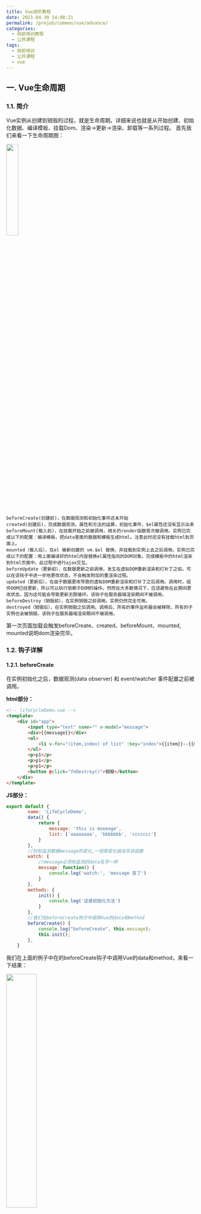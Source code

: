 ```yaml
---
title: Vue进阶教程
date: 2021-04-30 14:08:21
permalink: /prejob/common/vue/advance/
categories:
  - 岗前培训教程
  - 公共课程
tags:
  - 岗前培训
  - 公共课程
  - vue
---
```


## 一. Vue生命周期

### 1.1. 简介

Vue实例从创建到销毁的过程，就是生命周期。详细来说也就是从开始创建、初始化数据、编译模板、挂载Dom、渲染→更新→渲染、卸载等一系列过程。
首先我们来看一下生命周期图：

<img src="./images/vue生命周期.png" width="25%"/>

```
beforeCreate(创建前)，在数据观测和初始化事件还未开始
created(创建后)，完成数据观测，属性和方法的运算，初始化事件，$el属性还没有显示出来
beforeMount(载入前)，在挂载开始之前被调用，相关的render函数首次被调用。实例已完成以下的配置：编译模板，把data里面的数据和模板生成html。注意此时还没有挂载html到页面上。
mounted（载入后），在el 被新创建的 vm.$el 替换，并挂载到实例上去之后调用。实例已完成以下的配置：用上面编译好的html内容替换el属性指向的DOM对象。完成模板中的html渲染到html页面中。此过程中进行ajax交互。
beforeUpdate（更新前），在数据更新之前调用，发生在虚拟DOM重新渲染和打补丁之前。可以在该钩子中进一步地更改状态，不会触发附加的重渲染过程。
updated（更新后），在由于数据更改导致的虚拟DOM重新渲染和打补丁之后调用。调用时，组件DOM已经更新，所以可以执行依赖于DOM的操作。然而在大多数情况下，应该避免在此期间更改状态，因为这可能会导致更新无限循环。该钩子在服务器端渲染期间不被调用。
beforeDestroy（销毁前），在实例销毁之前调用。实例仍然完全可用。
destroyed（销毁后），在实例销毁之后调用。调用后，所有的事件监听器会被移除，所有的子实例也会被销毁。该钩子在服务器端渲染期间不被调用。
```

第一次页面加载会触发beforeCreate、created、beforeMount、mounted, mounted说明dom渲染完毕。



### 1.2. 钩子详解

#### 1.2.1. beforeCreate

在实例初始化之后，数据观测(data observer) 和 event/watcher 事件配置之前被调用。

**html部分：**

```html
<!-- lifeCycleDemo.vue -->
<template>
	<div id="app">
		<input type="text" name="" v-model="message">
		<div>{{message}}</div>
		<ul>
			<li v-for="(item,index) of list" :key="index">{{item}}--{{message}}</li>
		</ul>
		<p>p1</p>
		<p>p1</p>
		<p>p1</p>
		<button @click="fnDestroy()">销毁</button>
	</div>
</template>
```

**JS部分：**

```js
export default {
		name: 'LifeCycleDemo',
		data() {
			return {
				message: 'this is mseeage',
				list: ['aaaaaaaa', 'bbbbbbb', 'ccccccc']
			}
		},
		//时刻监测数据message的变化,一但那变化就会吊该函数
		watch: {
			//message必须和监测的data名字一样
			message: function() {
				console.log('watch:', 'message 变了')
			}
		},
		methods: {
			init() {
				console.log('这是初始化方法')
			}
		},
		//我们在beforeCreate钩子中调用Vue的data和method
		beforeCreate() {
			console.log("beforeCreate", this.message);
			this.init();
		},
	}
```

我们在上面的例子中在的beforeCreate钩子中调用Vue的data和method，来看一下结果：

<img src="./images/beforeCreate.png" width="40%" style="margin: 0"/>

可以看到Vue中的data和方法都是去不到的，并且是在wath之前执行

#### 1.2.2. created

实例已经创建完成之后被调用。在这一步，实例已完成以下的配置：数据观测(data observer)，属性和方法的运算， watch/event 事件回调。然而，挂载阶段还没开始，$el 属性目前不可见。
主要应用：调用数据，调用方法，调用异步函数

```js
//created钩子
created() {
	//调用Vue的data
	console.log("created : ", this.message);
	//调用Vue方法
	this.foo();
	//因为我们是通过v-for循环遍历li，所以created之前挂载阶段还没开始.是无法获取li的个数的
	console.log('li数量：', document.getElementsByTagName('li').length);
	//直接加载出来的DOM是可以直接获取到的
	console.log('p个数：', document.getElementsByTagName('p').length);
}
```

结果：

<img src='./images/created.png' style="margin: 0" width="30%"/>

可以看到：created钩子可以获取Vue的data，调用Vue方法，但是无法获取到通过挂载模板生成的DOM（例如：v-for循环遍历Vue.list生成li）

#### 1.2.3. beforeMount

在挂载开始之前被调用：相关的 render 函数（模板）首次被调用。
例如通过v-for生成的html还没有被挂载到页面上
（接 2created的代码）

```js
 beforeMount() {
     console.log('beforeMount:',document.getElementsByTagName('li').length);
  },
```

结果 beforeMount: 1

#### 1.2.4. mounted

el 被新创建的 vm.$el 替换，并挂载到实例上去之后调用该钩子。
有初始值的DOM渲染，例如我们的初始数据list,渲染出来的li，只有这里才能获取
（接 2created的代码）

```js
mounted() {
    console.log('mounted:',document.getElementsByTagName('li').length);
}
```

结果 mounted: 3
可以看到到这里为止，挂载到实例上了，我们可以获取到li的个数了

#### 1.2.5. beforeUpdate

数据更新时调用，发生在虚拟 DOM 重新渲染和打补丁之前。 你可以在这个钩子中进一步地更改状态，这不会触发附加的重渲染过程。
当我们更改Vue的任何数据，都会触发该函数

```js
beforeUpdate() {
       console.log('beforeUpdate 钩子执行...');
       console.log('beforeUpdate:'+this.message)
 }
```

#### 1.2.6. updated

由于数据更改导致的虚拟 DOM 重新渲染和打补丁，在这之后会调用该钩子。
当这个钩子被调用时，组件 DOM 已经更新，所以你现在可以执行依赖于 DOM 的操作。然而在大多数情况下，你应该避免在此期间更改状态，因为这可能会导致更新无限循环。
该钩子在服务器端渲染期间不被调用。

数据更新就会触发（vue所有的数据只有有更新就会触发）,如果想数据一遍就做统一的处理，可以用这个，如果想对不同数据的更新做不同的处理可以用nextTick，或者是watch进行监听

```js
 updated() {
     console.log('updated 钩子执行...');
     console.log('updated:',this.message)
}
```

#### 1.2.7. beforeDestroy

实例销毁之前调用。在这一步，实例仍然完全可用。

```js
beforeDestroy() {
	console.log('beforeDestroy 钩子执行...', this.message)
}
```



#### 1.2.8. destroyed

Vue 实例销毁后调用。调用后，Vue 实例指示的所有东西都会解绑定，所有的事件监听器会被移除，所有的子实例也会被销毁。 该钩子在服务器端渲染期间不被调用。

```js
destroyed() {
	console.log('destroyed 钩子执行...', this.message)
}
```

结果：

<img src="./images/destroy.png" style="margin: 0" width="30%"/>

可以看打到销毁Vue实例时会调用这两个函数

#### 1.2.9、补充$mount

当你vue没有挂在el时，我们可以用$mount

```js
var app = new Vue({
    data:{
            message:'this is mseeage',
        },
}).$mount('#app')
```

### 1.3. 钩子的一些实战用法

#### 1.3.1. 异步函数

这里我们用定时器来做异步函数

```html
<!-- AsyncFunction1.vue -->
<template>
	<div id="app">
		<ul>
			<li v-for="(item,index) of list" :key="index">{{item}}</li>
		</ul>
	</div>
</template>

<script>
	export default {
		name: 'AsyncFunction1',
		data() {
			return {
				list: ['aaaaaaaa', 'bbbbbbb', 'ccccccc']
			}
		},
		//时刻监测数据message的变化,一但那变化就会吊该函数
		watch: {
			//message必须和监测的data名字一样
			message: function() {
				console.log('watch:', 'message 变了')
			}
		},
		created: function() {
			console.log('created异步：aaaaa');
			//异步获取数据
			// 因为是异步,就和我们ajax获取数据一样
			setTimeout(() => {
				this.list = ['111', '222', '333', '444'],
					console.log('created异步：', document.getElementsByTagName('li').length);
			}, 0)
		},
		mounted: function() {
			console.log('mounted:', document.getElementsByTagName('li').length);
		},
		updated: function() {
			console.log('updated:', document.getElementsByTagName('li').length)
		}
	}
</script>

```

结果为：
<img src="./images/asyncfn.png" width="30%"/>
**解释：**
可以看到因为是在created的钩子中加入异步函数，所以函数的执行顺序为：
created钩子,mounted钩子,异步函数,updated钩子(根据事件队列原理,只有在updated后，li才是真的DOM渲染为4个，所以异步函数中获取的li的个数时是没有变化的li的个数)。
因为mounted获取到的是我们在Vue的data中设置初始值渲染的DOM，而我们是在异步函数中变化的list数据，所以mounted获取的li的个数为3。
update函数是只要数据vue绑定的数据变化就会触发，所以最后执行

这是不是意味着可以直接在update函数中操作呢，其实不是，因为update函数是针对vue的所有数据的变化，而我们也有可能会有其他数据的变化。

例如下面的例子：

```html
<!-- AsyncFunction2.vue -->
<template>
	<div id="app">
		<ul>
			<li v-for="(item,index) of list" :key="index">{{item}}</li>
		</ul>
	</div>
</template>
<script>
	export default {
		name: 'AsyncFunction2',
		data() {
			return {
				list: ['aaaaaaaa', 'bbbbbbb', 'ccccccc']
			}
		},
		//我们利用异步函数改变了两次list，会发现update被触发了2次
		created: function() {
			//异步获取数据
			// 因为是异步,就和我们ajax获取数据一样
			setTimeout(() => {
				this.list = ['111', '222', '333', '444'],
					console.log('created异步1：', document.getElementsByTagName('li').length);
			}, 0)
			setTimeout(() => {
				this.list = ['快乐大本营', '脚踏实地', '300033', '天天向上', '好好学习'],
					console.log('created异步2：', document.getElementsByTagName('li').length);
			}, 1000)
		},
		mounted: function() {
			console.log('mounted:', document.getElementsByTagName('li').length);
		},
		updated: function() {
			console.log('updated:', document.getElementsByTagName('li').length)
		}
	}
</script>
```

结果为：

<img src="./images/asyncfn2.png" width="30%" style="margin:0"/>

#### 1.3.2. Vue.nextTick对异步函数的结果进行操作

我们想要改变数据时,各自触发各自的方法

```html
<!-- AsyncFunction3.vue -->
<template>
	<div id="app">
		<ul>
			<li v-for="(item,index) of list" :key="index">{{item}}</li>
		</ul>
	</div>
</template>

<script>
	export default {
		name: 'AsyncFunction3',
		data() {
			return {
				list: ['aaaaaaaa', 'bbbbbbb', 'ccccccc']
			}
		},
		//时刻监测数据message的变化,一但那变化就会吊该函数
		watch: {
			//message必须和监测的data名字一样
			message: function() {
				console.log('watch:', 'message 变了')
			}
		},
		created: function() {
			//异步获取数据
			// 因为是异步,就和我们ajax获取数据一样
			//为了在数据变化之后等待 Vue 完成更新 DOM ，可以在数据变化之后立即使用 Vue.nextTick(callback) 。这样回调函数在 DOM 更新完成后就会调用。
			setTimeout(() => {
				this.list = ['111', '222', '333', '444'],
					console.log('created异步1：', document.getElementsByTagName('li').length);
				this.$nextTick(function() {
					console.log("created$nextTick1：", document.getElementsByTagName('li').length)
				});
			}, 0)
			setTimeout(() => {
				this.list = ['快乐大本营', '脚踏实地', '300033', '天天向上', '好好学习'],
					console.log('created异步2：', document.getElementsByTagName('li').length);
				this.$nextTick(function() {
					console.log("created$nextTick2：", document.getElementsByTagName('li').length)
				});
			}, 1000)
		},
		mounted: function() {
			console.log('mounted:', document.getElementsByTagName('li').length);
		},
		updated: function() {
			console.log('updated:', document.getElementsByTagName('li').length)
		}
	}
</script>

```

结果：

<img src="./images/asyncfn3.png" width="30%" style="margin:0"/>

我们可以看到通过$nextTick我们可以对异步函数的结果进行各自的操作

### 1.4. 生命周期总结

**1）beforeCreate （使用频率低）**

- 在实例创建以前调用
- 没有实例化，数据访问不到
- 可以在此时加一些loading效果，在created时进行移除

**2） created （使用频率高）**

- 实例被创建完成后调用
- 能拿到数据
- 能修改数据且修改数据不会触发updated beforeUpdate钩子函数
- 可以在这个钩子函数里发请求，访问后端接口拿数据
- 判断是否存在el，是否存在template，如果二者都有，以template为主优先， 如果 没有template,会选择el模板。如果二者都没有，有$mount 也可以调用模板
- 可在该阶段进行ajax请求异步数据的获取、初始化数据

**3）beforeMount**

- 真实的dom节点挂载到页面之前
- 编译模板已经结束，虚拟dom已经存在，
- 可以访问数据，也可以更改数据
- 且修改数据不会触发updated beforeUpdate钩子函数
- 在beforeMount和mounted之间隐藏了一个render函数，千万不能写，会覆盖系统函数

**4）mounted（挂载）**

- 真实的dom节点挂载到页面以后
- this.$refs找到ref表示的节点
- 可以访问和更改数据
- 且修改数据会触发updated beforeUpdate钩子函数
- 当需要操作dom的时候执行，可以配合$.nextTick 使用进行单一事件对数据的更新后更新dom

**5）beforeUpdate**

- 修改之前调用

**6）updated**

- 修改之后调用
- beforeUpdate 、updated 可以监控data里的所有数据变化
- 不要在update beforeUpdate修改不定数据，否则会引起死循环
- 监听data里的所有的数据，非updated莫属
- 当数据更新需要做统一业务处理的时候使用

**7）beforeDestroy**

- 实例卸载以前调用，可以清理非vue资源,防止内存泄露 

**8）destroyed**

**9）activated （使用频率较低） keep-alive 缓存组件时候调用**

**10）deactivated 缓存组件卸载的时候调用**

**11）watch: 监听特定值的变化，监听路由参数的变化，用函数的形式不能监听对象的变化（与updated对立）**

**12）nextTick:针对单一事件更新数据后立即操作dom**



## 二. 组件

组件（Component）是 Vue.js 最强大的功能之一。

组件可以扩展 HTML 元素，封装可重用的代码。

组件系统让我们可以用独立可复用的小组件来构建大型应用，几乎任意类型的应用的界面都可以抽象为一个组件树：

![img](https://www.runoob.com/wp-content/uploads/2017/01/components.png)

### 2.1. 组件注册

#### 2.1.1. 全局组件

注册一个全局组件语法格式如下：

```
Vue.component(tagName, options)
```

tagName 为组件名，options 为配置选项。注册后，我们可以使用以下方式来调用组件：

```
<tagName></tagName>
```

**全局组件实例**

注册一个简单的全局组件 childDemo1，并使用它：

```html
// childDemo1.vue
<template>
	<div>我是子组件childDemo1</div>
</template>
<scrpit>
	export default {
    	name: 'childDemo1'
    }
</scrpit>
```

```js
//main.js
import Vue from 'vue'
import App from './App.vue'
import childDemo1 from './components/childDemo1.vue'
// 注册
Vue.component('childDemo1', childDemo1)
Vue.config.productionTip = false
new Vue({
  render: h => h(App)
}).$mount('#app')
```

```html
// app.vue
<template>
  <div id="app">
	<div>我是首页</div>
	<childDemo1></childDemo1>
  </div>
</template>

<script>
export default {
  name: 'App'
}
</script>
```

#### 2.1.2. 局部组件

我们也可以在实例选项中注册局部组件，这样组件只能在这个实例中使用：

**局部组件实例**

注册一个简单的局部组件 childDemo2，并使用它：

```html
// childDemo2.vue
<template>
	<div>我是子组件childDemo2</div>
</template>
<scrpit>
export default {
    name: 'childDemo2'
}
</scrpit>
```

```html
// app.vue
<template>
  <div id="app">
	<div>我是首页</div>
	<childDemo1></childDemo1>
	<child-demo2></child-demo2>
  </div>
</template>

<script>
import childDemo2 from './components/childDemo2.vue'

export default {
  name: 'App',
  components: {
    childDemo2
  }
}
</script>
```

### 2.2. Prop

prop 是子组件用来接受父组件传递过来的数据的一个自定义属性。

父组件的数据需要通过 props 把数据传给子组件，子组件需要显式地用 props 选项声明 "prop"：

**Prop 实例**

```html
// childDemo3.vue
<template>
	<div>{{ message }}</div>
</template>
 
<script>
    export default {
		name: 'childDemo3',
		props: ['message']
	}
</script>

```

```html
// app.vue
<template>
	<span>我是父组件parentDemo3</span>
	<child-demo3 message="hello Vue!"></child-demo3>
</template>

<script>
	import childDemo3 from './childDemo3.vue'
	export default {
		name: 'app',
		components: {
			childDemo3
		}
	}
</script>
```

**Prop 验证**

组件可以为 props 指定验证要求。

为了定制 prop 的验证方式，你可以为 props 中的值提供一个带有验证需求的对象，而不是一个字符串数组。例如：

```html
// childDemo4.vue
<template>
	<div> msg: {{ message }}</div>
	<div> pname: {{ pname }}</div>
	<div> totalCount: {{ totalCount }}</div>
	<div> sex: {{ sex }}</div>
</template>
 
<script>
    export default {
		name: 'childDemo3',
		props: {
			message: String,
			num: [String, Number],
			pname: {
				type: String,
				required: true
			},
			totalCount: {
				type: Number,
				default: 0
			},
			sex: {
				validator: function(value) {
					return ['男', '女', '无'].indexOf(value) !== -1
				}
			}
		}
	}
</script>
```

当 prop 验证失败的时候，(开发环境构建版本的) Vue 将会产生一个控制台的警告。

type 可以是下面原生构造器：

- `String`
- `Number`
- `Boolean`
- `Array`
- `Object`
- `Date`
- `Function`
- `Symbol`

type 也可以是一个自定义构造器，使用 instanceof 检测。

### 2.3. 插槽

#### 2.3.1. 插槽内容

Vue 实现了一套内容分发的 API，这套 API 基于当前的 Web Components 规范草案，将 `<slot>` 元素作为承载分发内容的出口。

它允许你像这样合成组件：

```html
// app.vue
<template>
  <div id="app">
	<div>我是首页</div>
	<slot-demo1>
		<div style="border: 1px red solid; width: 200px; height: 50px;">
			这里展示的是插槽的内容
		</div>
	</slot-demo1>
  </div>
</template>

<script>
import slotDemo1 from './components/slotDemo1.vue'

export default {
  name: 'App',
  components: {
	slotDemo1
  }
}
</script>
```

然后你在子组件中可能会写为：

```html
// slotDemo1.vue
<template>
	<div>
		<div>我是第一个插槽示例组件，以下红色框内为插槽的内容</div>
		<slot></slot>
	</div>
</template>
 
<script>
export default {
	name: 'slotDemo1'
}
</script>
```

当组件渲染的时候，这个 `<slot>` 元素将会被替换为app.vue中组件内部的内容。

插槽内可以包含任何模板代码，包括 HTML，甚至其它的组件。

如果 `<slot-demo1>` 没有包含一个 `<slot>` 元素，则任何传入它的内容都会被抛弃。

#### 2.3.2. 具名插槽

有些时候我们需要多个插槽。例如，一个假设的 `<base-layout>` 组件多模板如下：

```html
<div class="container">
 <header>
  <!-- 我们希望把页头放这里 -->
 </header>
 <main>
  <!-- 我们希望把主要内容放这里 -->
 </main>
 <footer>
  <!-- 我们希望把页脚放这里 -->
 </footer>
</div>
```

对于这样的情况，`<slot>` 元素有一个特殊的特性：name。这个特性可以用来定义额外的插槽：

```html
// slotDemo2.vue
<template>
	<div class="container">
		<header>
			<slot name="header"></slot>
		</header>
		<main>
			<slot></slot>
		</main>
		<footer>
			<slot name="footer"></slot>
		</footer>
	</div>
</template>
 
<script>
export default {
	name: 'slotDemo2'
}
</script>
```

在向具名插槽提供内容的时候，我们可以在一个父组件的 `<template>` 元素上使用 slot 特性，也可以在普通元素上甚至是自定义组件上使用slot特性：

```html
// app.vue
<template>
  <div id="app">
	<div>我是首页</div>
	<slot-demo2>
		<template slot="header">
			<div>我是页面自定义的头部</div>
		</template>
		<h1>我是页面自定义的内容</h1>
		<slot-demo1 slot="footer"></slot-demo1>
	</slot-demo2>
  </div>
</template>

<script>
import slotDemo1 from './components/slotDemo1.vue'
import slotDemo2 from './components/slotDemo2.vue'

export default {
  name: 'App',
  components: {
	slotDemo1,
	slotDemo2
  }
}
</script>
```

#### 2.3.3. 默认插槽的内容

有的时候为插槽提供默认的内容是很有用的。例如，一个 `<submit-button>` 组件可能希望这个按钮的默认内容是“Submit”，但是同时允许用户覆写为“Save”、“Upload”或别的内容。

你可以在 `<slot>` 标签内部指定默认的内容来做到这一点。

```html
// slotDemo3.vue
<template>
	<div>
		<div>我是第一个插槽示例组件，以下红色框内为插槽的内容</div>
		<slot>我是插槽默认的内容</slot>
	</div>
</template>
 
<script>
export default {
	name: 'slotDemo3'
}
</script>
```

如果父组件为这个插槽提供了内容，则默认的内容会被替换掉。

#### 2.3.4. 编译作用域

当你想在插槽内使用数据时，例如：

```html
<slot-demo4 url="profile">
 Logged in as {{ user.name }}
</slot-demo4>
```

该插槽可以访问跟这个模板的其它地方相同的实例属性 (也就是说“作用域”是相同的)。但这个插槽不能访问 `<slot-demo4>` 的作用域。例如尝试访问 url 是不会工作的。牢记一条准则：

> 父组件模板的所有东西都会在父级作用域内编译；子组件模板的所有东西都会在子级作用域内编译。

#### 2.3.5. 作用域插槽

> 2.1.0+ 新增

有的时候你希望提供的组件带有一个可从子组件获取数据的可复用的插槽。例如一个简单的 `<todo-list>` 组件的模板可能包含了如下代码：

```html
<template>
	<div>
		<ul>
			<li v-for="todo in todos" v-bind:key="todo.id">
				{{ todo.text }}
			</li>
		</ul>
	</div>
</template>
```

但是在我们应用的某些部分，我们希望每个独立的待办项渲染出和 todo.text 不太一样的东西。这也是作用域插槽的用武之地。

为了让这个特性成为可能，你需要做的全部事情就是将待办项内容包裹在一个 `<slot>` 元素上，然后将所有和其上下文相关的数据传递给这个插槽：在这个例子中，这个数据是 todo 对象：

```html
// slotDemo4.vue
<template>
	<div>
		<ul>
			<li v-for="todo in todos" v-bind:key="todo.id">
				<!-- 我们为每个 todo 准备了一个插槽，-->
				<!-- 将 `todo` 对象作为一个插槽的 prop 传入。-->
				<slot v-bind:todo="todo">
					<!-- 回退的内容 -->
					{{ todo.text }}
				</slot>
			</li>
		</ul>
	</div>
</template>

<script>
	export default {
		name: 'slotDemo4',
		data() {
			return {
				todos: [
					{id: 1, text: '篮球'},
					{id: 2, text: '足球'},
					{id: 3, text: '排球'},
					{id: 4, text: '乒乓球'}
				]
			}
		}
	}
</script>

```

现在当我们使用 `<slot-demo4>` 组件的时候，我们可以选择为待办项定义一个不一样的`<template>` 作为替代方案，并且可以通过 slot-scope 特性从子组件获取数据：

```html
<template>
  <div id="app">
	<slot-demo4>
		<template slot-scope="slotProps">
			<template v-if="slotProps.todo.id%2 == 0">
				<span style="color: red;">{{slotProps.todo.text}}</span>
			</template>
			<template v-else>
				<span style="color: green;">{{slotProps.todo.text}}</span>
			</template>
		</template>
	</slot-demo4>
  </div>
</template>

<script>
import slotDemo4 from './components/slotDemo4.vue'
export default {
  name: 'App',
  components: {
	slotDemo4
  }
}
</script>
```

在 2.5.0+，slot-scope 不再限制在 `<template>` 元素上使用，而可以用在插槽内的任何元素或组件上。

**解构 slot-scope**

如果一个 JavaScript 表达式在一个函数定义的参数位置有效，那么这个表达式实际上就可以被 slot-scope 接受。也就是说你可以在支持的环境下，在这些表达式中使用解构语法。例如：

```html
<slot-demo4>
		<template slot-scope="{todo}">
			<template v-if="todo.id%2 == 0">
				<span style="color: red;">{{todo.text}}</span>
			</template>
			<template v-else>
				<span style="color: green;">{{todo.text}}</span>
			</template>
		</template>
	</slot-demo4>
```

这会使作用域插槽变得更干净一些。



## 三. 路由

本章节我们将为大家介绍 Vue.js 路由。

Vue.js 路由允许我们通过不同的 URL 访问不同的内容。

通过 Vue.js 可以实现多视图的单页Web应用（single page web application，SPA）。

Vue.js 路由需要载入 vue-router 库

------

### 3.1. 安装

**NPM：**

```
npm install vue-router
```

**简单实例**

Vue.js + vue-router 可以很简单的实现单页应用。

**`<router-link>`** 是一个组件，该组件用于设置一个导航链接，切换不同 HTML 内容。 **to** 属性为目标地址， 即要显示的内容。

以下实例中我们将 vue-router 加进来，然后配置组件和路由映射，再告诉 vue-router 在哪里渲染它们。代码如下所示：

1）在src目录下建立router目录，并添加index.js：

```js
import Vue from 'vue'
import VueRouter from 'vue-router'
import Home from '../views/Home.vue'

Vue.use(VueRouter)

const routes = [
  {
    path: '/',
    name: 'Home',
    component: Home
  },
  {
    path: '/about',
    name: 'About',
    // route level code-splitting
    // this generates a separate chunk (about.[hash].js) for this route
    // which is lazy-loaded when the route is visited.
    component: () => import(/* webpackChunkName: "about" */ '../views/About.vue')
  }
]

const router = new VueRouter({
  mode: 'history',
  base: process.env.BASE_URL,
  routes
})

export default router
```

2）在views目录下建立Home.vue和About.vue：

```html
<!-- Home.vue -->
<template>
  <div>
    <h1>
       我是首页 
      </h1>
  </div>
</template>

<script>
export default {
  name: 'home'
}
</script>
```

```html
<!-- About.vue -->
<template>
  <div>
    <h1>
       关于我们
      </h1>
  </div>
</template>

<script>
export default {
  name: 'about'
}
</script>
```

3）在main.js中引入router配置：

```js
import Vue from 'vue'
import App from './App.vue'
import router from './router'

Vue.config.productionTip = false
new Vue({
  router,
  render: h => h(App)
}).$mount('#app')
```

4）在App.vue中添加如下代码：

```js
<template>
  <div>
    <div id="nav">
      <!-- 跳转路由的链接 -->
      <router-link to="/home">Home</router-link>
	  <router-link to="/about">About</router-link>
    </div>
	<!-- 路由页面渲染的输出口 -->
    <router-view/>
  </div>
</template>
```

5）在终端输入npm run serve，就可看到实际的路由效果。

点击过的导航链接都会加上样式 **`class ="router-link-exact-active router-link-active"`**。

------

### 3.2. `<router-link>` 相关属性

接下来我们可以了解下更多关于 `<router-link>` 的属性。

#### 3.2.1. to

表示目标路由的链接。 当被点击后，内部会立刻把 to 的值传到 router.push()，所以这个值可以是一个字符串或者是描述目标位置的对象。

```html
<!-- 字符串 -->
<router-link to="home">Home</router-link>
<!-- 渲染结果 -->
<a href="home">Home</a>

<!-- 使用 v-bind 的 JS 表达式 -->
<router-link v-bind:to="'home'">Home</router-link>

<!-- 不写 v-bind 也可以，就像绑定别的属性一样 -->
<router-link :to="'home'">Home</router-link>

<!-- 同上 -->
<router-link :to="{ path: 'home' }">Home</router-link>

<!-- 命名的路由 -->
<router-link :to="{ name: 'user', params: { userId: 123 }}">User</router-link>

<!-- 带查询参数，下面的结果为 /register?plan=private -->
<router-link :to="{ path: 'register', query: { plan: 'private' }}">Register</router-link>
```

#### 3.2.2. replace

设置 replace 属性的话，当点击时，会调用 router.replace() 而不是 router.push()，导航后不会留下 history 记录。

```html
<router-link :to="{ path: '/abc'}" replace></router-link>
```

#### 3.2.3. append

设置 append 属性后，则在当前 (相对) 路径前添加其路径。例如，我们从 /a 导航到一个相对路径 b，如果没有配置 append，则路径为 /b，如果配了，则为 /a/b

```html
<router-link :to="{ path: 'relative/path'}" append></router-link>
```

#### 3.2.4. tag

有时候想要 `<router-link>` 渲染成某种标签，例如 `<li>`。 于是我们使用 `tag` prop 类指定何种标签，同样它还是会监听点击，触发导航。

```html
<router-link to="/foo" tag="li">foo</router-link>
<!-- 渲染结果 -->
<li>foo</li>
```

#### 3.2.5. active-class

设置 链接激活时使用的 CSS 类名。可以通过以下代码来替代。

```html
<style>
   ._active{
      background-color : red;
   }
</style>
<p>
   <router-link v-bind:to = "{ path: '/route1'}" active-class = "_active">Router Link 1</router-link>
   <router-link v-bind:to = "{ path: '/route2'}" tag = "span">Router Link 2</router-link>
</p>
```

注意这里 **class** 使用 **active-class="_active"**。

#### 3.2.6. exact-active-class

配置当链接被精确匹配的时候应该激活的 class。可以通过以下代码来替代。

```html
<p>
   <router-link v-bind:to = "{ path: '/route1'}" exact-active-class = "_active">Router Link 1</router-link>
   <router-link v-bind:to = "{ path: '/route2'}" tag = "span">Router Link 2</router-link>
</p>
```

#### 3.2.7. event

声明可以用来触发导航的事件。可以是一个字符串或是一个包含字符串的数组。

```html
<router-link v-bind:to = "{ path: '/route1'}" event = "mouseover">Router Link 1</router-link>
```

以上代码设置了 event 为 mouseover ，及在鼠标移动到 Router Link 1 上时导航的 HTML 内容会发生改变。

通过注入路由器，我们可以在任何组件内通过 `this.$router` 访问路由器，也可以通过 `this.$route` 访问当前路由：

```js
// Home.vue
export default {
  computed: {
    username() {
      // 我们很快就会看到 `params` 是什么
      return this.$route.params.username
    }
  },
  methods: {
    goBack() {
      window.history.length > 1 ? this.$router.go(-1) : this.$router.push('/')
    }
  }
}
```

该文档通篇都常使用 `router` 实例。留意一下 `this.$router` 和 `router` 使用起来完全一样。我们使用 `this.$router` 的原因是我们并不想在每个独立需要封装路由的组件中都导入路由。

### 3.3. 动态路由匹配

我们经常需要把某种模式匹配到的所有路由，全都映射到同个组件。例如，我们有一个 `User` 组件，对于所有 ID 各不相同的用户，都要使用这个组件来渲染。那么，我们可以在 `vue-router` 的路由路径中使用“动态路径参数”(dynamic segment) 来达到这个效果：

```js
const User = {
  template: '<div>User</div>'
}

const router = new VueRouter({
  routes: [
    // 动态路径参数 以冒号开头
    { path: '/user/:id', component: User }
  ]
})
```

现在呢，像 `/user/foo` 和 `/user/bar` 都将映射到相同的路由。

一个“路径参数”使用冒号 `:` 标记。当匹配到一个路由时，参数值会被设置到 `this.$route.params`，可以在每个组件内使用。于是，我们可以更新 `User` 的模板，输出当前用户的 ID：

```js
const User = {
  template: '<div>User {{ $route.params.id }}</div>'
}
```

你可以在一个路由中设置多段“路径参数”，对应的值都会设置到 `$route.params` 中。例如：

| 模式                          | 匹配路径            | $route.params                          |
| ----------------------------- | ------------------- | -------------------------------------- |
| /user/:username               | /user/evan          | `{ username: 'evan' }`                 |
| /user/:username/post/:post_id | /user/evan/post/123 | `{ username: 'evan', post_id: '123' }` |

除了 `$route.params` 外，`$route` 对象还提供了其它有用的信息，例如，`$route.query` (如果 URL 中有查询参数)、`$route.hash` 等等。你可以查看 [API 文档](https://router.vuejs.org/zh/api/#路由对象) 的详细说明。

**响应路由参数的变化**

提醒一下，当使用路由参数时，例如从 `/user/foo` 导航到 `/user/bar`，原来的组件实例会被复用。因为两个路由都渲染同个组件，比起销毁再创建，复用则显得更加高效。不过，这也意味着组件的生命周期钩子不会再被调用。

复用组件时，想对路由参数的变化作出响应的话，你可以简单地 watch (监测变化) `$route` 对象：

```js
const User = {
  template: '...',
  watch: {
    $route(to, from) {
      // 对路由变化作出响应...
    }
  }
}
```

或者使用后续会使用到的 `beforeRouteUpdate` 导航守卫：

```js
const User = {
  template: '...',
  beforeRouteUpdate(to, from, next) {
    // react to route changes...
    // don't forget to call next()
  }
}
```

**捕获所有路由或 404 Not found 路由**

常规参数只会匹配被 `/` 分隔的 URL 片段中的字符。如果想匹配**任意路径**，我们可以使用通配符 (`*`)：

```js
{
  // 会匹配所有路径
  path: '*'
}
{
  // 会匹配以 `/user-` 开头的任意路径
  path: '/user-*'
}
```

当使用*通配符*路由时，请确保路由的顺序是正确的，也就是说含有*通配符*的路由应该放在最后。路由 `{ path: '*' }` 通常用于客户端 404 错误。

当使用一个*通配符*时，`$route.params` 内会自动添加一个名为 `pathMatch` 参数。它包含了 URL 通过*通配符*被匹配的部分：

```js
// 给出一个路由 { path: '/user-*' }
this.$router.push('/user-admin')
this.$route.params.pathMatch // 'admin'
// 给出一个路由 { path: '*' }
this.$router.push('/non-existing')
this.$route.params.pathMatch // '/non-existing'
```

**高级匹配模式**

`vue-router` 使用 [path-to-regexp](https://github.com/pillarjs/path-to-regexp/tree/v1.7.0) 作为路径匹配引擎，所以支持很多高级的匹配模式，例如：可选的动态路径参数、匹配零个或多个、一个或多个，甚至是自定义正则匹配。查看它的[文档](https://github.com/pillarjs/path-to-regexp/tree/v1.7.0#parameters)学习高阶的路径匹配，还有[这个例子 ](https://github.com/vuejs/vue-router/blob/dev/examples/route-matching/app.js)展示 `vue-router` 怎么使用这类匹配。

**匹配优先级**

有时候，同一个路径可以匹配多个路由，此时，匹配的优先级就按照路由的定义顺序：谁先定义的，谁的优先级就最高。

### 3.4. 嵌套路由

实际生活中的应用界面，通常由多层嵌套的组件组合而成。同样地，URL 中各段动态路径也按某种结构对应嵌套的各层组件，例如：

```text
/user/foo/profile                     /user/foo/posts
+------------------+                  +-----------------+
| User             |                  | User            |
| +--------------+ |                  | +-------------+ |
| | Profile      | |  +------------>  | | Posts       | |
| |              | |                  | |             | |
| +--------------+ |                  | +-------------+ |
+------------------+                  +-----------------+
```

借助 `vue-router`，使用嵌套路由配置，就可以很简单地表达这种关系。

接着上节创建的 app：

```html
<div id="app">
  <router-view></router-view>
</div>
const User = {
  template: '<div>User {{ $route.params.id }}</div>'
}

const router = new VueRouter({
  routes: [{ path: '/user/:id', component: User }]
})
```

这里的 `<router-view>` 是最顶层的出口，渲染最高级路由匹配到的组件。同样地，一个被渲染组件同样可以包含自己的嵌套 `<router-view>`。例如，在 `User` 组件的模板添加一个 `<router-view>`：

```js
const User = {
  template: `
    <div class="user">
      <h2>User {{ $route.params.id }}</h2>
      <router-view></router-view>
    </div>
  `
}
```

要在嵌套的出口中渲染组件，需要在 `VueRouter` 的参数中使用 `children` 配置：

```js
const router = new VueRouter({
  routes: [
    {
      path: '/user/:id',
      component: User,
      children: [
        {
          // 当 /user/:id/profile 匹配成功，
          // UserProfile 会被渲染在 User 的 <router-view> 中
          path: 'profile',
          component: UserProfile
        },
        {
          // 当 /user/:id/posts 匹配成功
          // UserPosts 会被渲染在 User 的 <router-view> 中
          path: 'posts',
          component: UserPosts
        }
      ]
    }
  ]
})
```

**要注意，以 `/` 开头的嵌套路径会被当作根路径。 这让你充分的使用嵌套组件而无须设置嵌套的路径。**

你会发现，`children` 配置就是像 `routes` 配置一样的路由配置数组，所以呢，你可以嵌套多层路由。

此时，基于上面的配置，当你访问 `/user/foo` 时，`User` 的出口是不会渲染任何东西，这是因为没有匹配到合适的子路由。如果你想要渲染点什么，可以提供一个 空的 子路由：

```js
const router = new VueRouter({
  routes: [
    {
      path: '/user/:id',
      component: User,
      children: [
        // 当 /user/:id 匹配成功，
        // UserHome 会被渲染在 User 的 <router-view> 中
        { path: '', component: UserHome }

        // ...其他子路由
      ]
    }
  ]
})
```

### 3.5. 编程式的导航

除了使用 `<router-link>` 创建 a 标签来定义导航链接，我们还可以借助 router 的实例方法，通过编写代码来实现。

**`router.push(location, onComplete?, onAbort?)`**

注意：在 Vue 实例内部，你可以通过 `$router` 访问路由实例。因此你可以调用 `this.$router.push`。

想要导航到不同的 URL，则使用 `router.push` 方法。这个方法会向 history 栈添加一个新的记录，所以，当用户点击浏览器后退按钮时，则回到之前的 URL。

当你点击 `<router-link>` 时，这个方法会在内部调用，所以说，点击 `<router-link :to="...">` 等同于调用 `router.push(...)`。

| 声明式                    | 编程式             |
| ------------------------- | ------------------ |
| `<router-link :to="...">` | `router.push(...)` |

该方法的参数可以是一个字符串路径，或者一个描述地址的对象。例如：

```js
// 字符串
router.push('home')

// 对象
router.push({ path: 'home' })

// 命名的路由
router.push({ name: 'user', params: { userId: '123' }})

// 带查询参数，变成 /register?plan=private
router.push({ path: 'register', query: { plan: 'private' }})
```

注意：如果提供了 `path`，`params` 会被忽略，上述例子中的 `query` 并不属于这种情况。取而代之的是下面例子的做法，你需要提供路由的 `name` 或手写完整的带有参数的 `path`：

```js
const userId = '123'
router.push({ name: 'user', params: { userId }}) // -> /user/123
router.push({ path: `/user/${userId}` }) // -> /user/123
// 这里的 params 不生效
router.push({ path: '/user', params: { userId }}) // -> /user
```

同样的规则也适用于 `router-link` 组件的 `to` 属性。

在 2.2.0+，可选的在 `router.push` 或 `router.replace` 中提供 `onComplete` 和 `onAbort` 回调作为第二个和第三个参数。这些回调将会在导航成功完成 (在所有的异步钩子被解析之后) 或终止 (导航到相同的路由、或在当前导航完成之前导航到另一个不同的路由) 的时候进行相应的调用。在 3.1.0+，可以省略第二个和第三个参数，此时如果支持 Promise，`router.push` 或 `router.replace` 将返回一个 Promise。

注意： 如果目的地和当前路由相同，只有参数发生了改变 (比如从一个用户资料到另一个 `/users/1` -> `/users/2`)，你需要使用 [`beforeRouteUpdate`](https://router.vuejs.org/zh/guide/essentials/dynamic-matching.html#响应路由参数的变化) 来响应这个变化 (比如抓取用户信息)。

**`router.replace(location, onComplete?, onAbort?)`**

跟 `router.push` 很像，唯一的不同就是，它不会向 history 添加新记录，而是跟它的方法名一样 —— 替换掉当前的 history 记录。

| 声明式                            | 编程式                |
| --------------------------------- | --------------------- |
| `<router-link :to="..." replace>` | `router.replace(...)` |

**`router.go(n)`**

这个方法的参数是一个整数，意思是在 history 记录中向前或者后退多少步，类似 `window.history.go(n)`。

例子

```js
// 在浏览器记录中前进一步，等同于 history.forward()
router.go(1)

// 后退一步记录，等同于 history.back()
router.go(-1)

// 前进 3 步记录
router.go(3)

// 如果 history 记录不够用，那就默默地失败呗
router.go(-100)
router.go(100)
```

**操作 History**

你也许注意到 `router.push`、 `router.replace` 和 `router.go` 跟 [`window.history.pushState`、 `window.history.replaceState` 和 `window.history.go`](https://developer.mozilla.org/en-US/docs/Web/API/History)好像， 实际上它们确实是效仿 `window.history` API 的。

因此，如果你已经熟悉 [Browser History APIs](https://developer.mozilla.org/en-US/docs/Web/API/History_API)，那么在 Vue Router 中操作 history 就是超级简单的。

还有值得提及的，Vue Router 的导航方法 (`push`、 `replace`、 `go`) 在各类路由模式 (`history`、 `hash` 和 `abstract`) 下表现一致。

### 3.6. 命名路由

有时候，通过一个名称来标识一个路由显得更方便一些，特别是在链接一个路由，或者是执行一些跳转的时候。你可以在创建 Router 实例的时候，在 `routes` 配置中给某个路由设置名称。

```js
const router = new VueRouter({
  routes: [
    {
      path: '/user/:userId',
      name: 'user',
      component: User
    }
  ]
})
```

要链接到一个命名路由，可以给 `router-link` 的 `to` 属性传一个对象：

```html
<router-link :to="{ name: 'user', params: { userId: 123 }}">User</router-link>
```

这跟代码调用 `router.push()` 是一回事：

```js
router.push({ name: 'user', params: { userId: 123 } })
```

这两种方式都会把路由导航到 `/user/123` 路径。

### 3.7. 命名视图

有时候想同时 (同级) 展示多个视图，而不是嵌套展示，例如创建一个布局，有 `sidebar` (侧导航) 和 `main` (主内容) 两个视图，这个时候命名视图就派上用场了。你可以在界面中拥有多个单独命名的视图，而不是只有一个单独的出口。如果 `router-view` 没有设置名字，那么默认为 `default`。

```html
<router-view class="view one"></router-view>
<router-view class="view two" name="a"></router-view>
<router-view class="view three" name="b"></router-view>
```

一个视图使用一个组件渲染，因此对于同个路由，多个视图就需要多个组件。确保正确使用 `components` 配置 (带上 s)：

```js
const router = new VueRouter({
  routes: [
    {
      path: '/',
      components: {
        default: Foo,
        a: Bar,
        b: Baz
      }
    }
  ]
})
```

**嵌套命名视图**

我们也有可能使用命名视图创建嵌套视图的复杂布局。这时你也需要命名用到的嵌套 `router-view` 组件。我们以一个设置面板为例：

```text
/settings/emails                                       /settings/profile
+-----------------------------------+                  +------------------------------+
| UserSettings                      |                  | UserSettings                 |
| +-----+-------------------------+ |                  | +-----+--------------------+ |
| | Nav | UserEmailsSubscriptions | |  +------------>  | | Nav | UserProfile        | |
| |     +-------------------------+ |                  | |     +--------------------+ |
| |     |                         | |                  | |     | UserProfilePreview | |
| +-----+-------------------------+ |                  | +-----+--------------------+ |
+-----------------------------------+                  +------------------------------+
```

- `Nav` 只是一个常规组件。
- `UserSettings` 是一个视图组件。
- `UserEmailsSubscriptions`、`UserProfile`、`UserProfilePreview` 是嵌套的视图组件。

注意：*我们先忘记 HTML/CSS 具体的布局的样子，只专注在用到的组件上。*

`UserSettings` 组件的 `<template>` 部分应该是类似下面的这段代码：

```html
<!-- UserSettings.vue -->
<div>
  <h1>User Settings</h1>
  <NavBar/>
  <router-view/>
  <router-view name="helper"/>
</div>
```

*嵌套的视图组件在此已经被忽略了，但是你可以在[这里](https://jsfiddle.net/posva/22wgksa3/)找到完整的源代码。*

然后你可以用这个路由配置完成该布局：

```js
{
  path: '/settings',
  // 你也可以在顶级路由就配置命名视图
  component: UserSettings,
  children: [{
    path: 'emails',
    component: UserEmailsSubscriptions
  }, {
    path: 'profile',
    components: {
      default: UserProfile,
      helper: UserProfilePreview
    }
  }]
}
```

### 3.8. 重定向和别名

**重定向**

重定向也是通过 `routes` 配置来完成，下面例子是从 `/a` 重定向到 `/b`：

```js
const router = new VueRouter({
  routes: [
    { path: '/a', redirect: '/b' }
  ]
})
```

重定向的目标也可以是一个命名的路由：

```js
const router = new VueRouter({
  routes: [
    { path: '/a', redirect: { name: 'foo' }}
  ]
})
```

甚至是一个方法，动态返回重定向目标：

```js
const router = new VueRouter({
  routes: [
    { path: '/a', redirect: to => {
      // 方法接收 目标路由 作为参数
      // return 重定向的 字符串路径/路径对象
    }}
  ]
})
```

注意[导航守卫](https://router.vuejs.org/zh/guide/advanced/navigation-guards.html)并没有应用在跳转路由上，而仅仅应用在其目标上。在下面这个例子中，为 `/a` 路由添加一个 `beforeEnter` 守卫并不会有任何效果。

其它高级用法，请参考[例子](https://github.com/vuejs/vue-router/blob/dev/examples/redirect/app.js)。

**别名**

“重定向”的意思是，当用户访问 `/a`时，URL 将会被替换成 `/b`，然后匹配路由为 `/b`，那么“别名”又是什么呢？

`/a` 的别名是 `/b`，意味着，当用户访问 `/b` 时，URL 会保持为 `/b`，但是路由匹配则为 `/a`，就像用户访问 `/a` 一样。

上面对应的路由配置为：

```js
const router = new VueRouter({
  routes: [
    { path: '/a', component: A, alias: '/b' }
  ]
})
```

“别名”的功能让你可以自由地将 UI 结构映射到任意的 URL，而不是受限于配置的嵌套路由结构。

### 3.9. 路由组件传参

在组件中使用 `$route` 会使之与其对应路由形成高度耦合，从而使组件只能在某些特定的 URL 上使用，限制了其灵活性。

使用 `props` 将组件和路由解耦：

**取代与 `$route` 的耦合**

```js
const User = {
  template: '<div>User {{ $route.params.id }}</div>'
}
const router = new VueRouter({
  routes: [{ path: '/user/:id', component: User }]
})
```

**通过 `props` 解耦**

```js
const User = {
  props: ['id'],
  template: '<div>User {{ id }}</div>'
}
const router = new VueRouter({
  routes: [
    { path: '/user/:id', component: User, props: true },

    // 对于包含命名视图的路由，你必须分别为每个命名视图添加 `props` 选项：
    {
      path: '/user/:id',
      components: { default: User, sidebar: Sidebar },
      props: { default: true, sidebar: false }
    }
  ]
})
```

这样你便可以在任何地方使用该组件，使得该组件更易于重用和测试。

**布尔模式**

如果 `props` 被设置为 `true`，`route.params` 将会被设置为组件属性。

**对象模式**

如果 `props` 是一个对象，它会被按原样设置为组件属性。当 `props` 是静态的时候有用。

```js
const router = new VueRouter({
  routes: [
    {
      path: '/promotion/from-newsletter',
      component: Promotion,
      props: { newsletterPopup: false }
    }
  ]
})
```

**函数模式**

你可以创建一个函数返回 `props`。这样你便可以将参数转换成另一种类型，将静态值与基于路由的值结合等等。

```js
const router = new VueRouter({
  routes: [
    {
      path: '/search',
      component: SearchUser,
      props: route => ({ query: route.query.q })
    }
  ]
})
```

URL `/search?q=vue` 会将 `{query: 'vue'}` 作为属性传递给 `SearchUser` 组件。

请尽可能保持 `props` 函数为无状态的，因为它只会在路由发生变化时起作用。如果你需要状态来定义 `props`，请使用包装组件，这样 Vue 才可以对状态变化做出反应。

### 3.10. 导航守卫

正如其名，`vue-router` 提供的导航守卫主要用来通过跳转或取消的方式守卫导航。有多种机会植入路由导航过程中：全局的, 单个路由独享的, 或者组件级的。

记住**参数或查询的改变并不会触发进入/离开的导航守卫**。你可以通过[观察 `$route` 对象](https://router.vuejs.org/zh/guide/essentials/dynamic-matching.html#响应路由参数的变化)来应对这些变化，或使用 `beforeRouteUpdate` 的组件内守卫。

[观看 Vue School 的导航守卫如何工作的免费视频课程 (英文)](https://vueschool.io/lessons/how-to-configure-an-authentication-middleware-route-guard-with-vue-router?friend=vuerouter)

#### 3.10.1. 全局前置守卫

你可以使用 `router.beforeEach` 注册一个全局前置守卫：

```js
const router = new VueRouter({ ... })

router.beforeEach((to, from, next) => {
  // ...
})
```

当一个导航触发时，全局前置守卫按照创建顺序调用。守卫是异步解析执行，此时导航在所有守卫 resolve 完之前一直处于 **等待中**。

每个守卫方法接收三个参数：

- **`to: Route`**: 即将要进入的目标 [路由对象](https://router.vuejs.org/zh/api/#路由对象)
- **`from: Route`**: 当前导航正要离开的路由
- **`next: Function`**: 一定要调用该方法来 **resolve** 这个钩子。执行效果依赖 `next` 方法的调用参数。
  - **`next()`**: 进行管道中的下一个钩子。如果全部钩子执行完了，则导航的状态就是 **confirmed** (确认的)。
  - **`next(false)`**: 中断当前的导航。如果浏览器的 URL 改变了 (可能是用户手动或者浏览器后退按钮)，那么 URL 地址会重置到 `from` 路由对应的地址。
  - **`next('/')` 或者 `next({ path: '/' })`**: 跳转到一个不同的地址。当前的导航被中断，然后进行一个新的导航。你可以向 `next` 传递任意位置对象，且允许设置诸如 `replace: true`、`name: 'home'` 之类的选项以及任何用在 [`router-link` 的 `to` prop](https://router.vuejs.org/zh/api/#to) 或 [`router.push`](https://router.vuejs.org/zh/api/#router-push) 中的选项。
  - **`next(error)`**: (2.4.0+) 如果传入 `next` 的参数是一个 `Error` 实例，则导航会被终止且该错误会被传递给 [`router.onError()`](https://router.vuejs.org/zh/api/#router-onerror) 注册过的回调。

**确保 `next` 函数在任何给定的导航守卫中都被严格调用一次。它可以出现多于一次，但是只能在所有的逻辑路径都不重叠的情况下，否则钩子永远都不会被解析或报错**。这里有一个在用户未能验证身份时重定向到 `/login` 的示例：

```js
// BAD
router.beforeEach((to, from, next) => {
  if (to.name !== 'Login' && !isAuthenticated) next({ name: 'Login' })
  // 如果用户未能验证身份，则 `next` 会被调用两次
  next()
})
// GOOD
router.beforeEach((to, from, next) => {
  if (to.name !== 'Login' && !isAuthenticated) next({ name: 'Login' })
  else next()
})
```

#### 3.10.2. 全局解析守卫

> 2.5.0 新增

在 2.5.0+ 你可以用 `router.beforeResolve` 注册一个全局守卫。这和 `router.beforeEach` 类似，区别是在导航被确认之前，**同时在所有组件内守卫和异步路由组件被解析之后**，解析守卫就被调用。

#### 3.10.3. 全局后置钩子

你也可以注册全局后置钩子，然而和守卫不同的是，这些钩子不会接受 `next` 函数也不会改变导航本身：

```js
router.afterEach((to, from) => {
  // ...
})
```

#### 3.10.4. 路由独享的守卫

你可以在路由配置上直接定义 `beforeEnter` 守卫：

```js
const router = new VueRouter({
  routes: [
    {
      path: '/foo',
      component: Foo,
      beforeEnter: (to, from, next) => {
        // ...
      }
    }
  ]
})
```

这些守卫与全局前置守卫的方法参数是一样的。

#### 3.10.5. 组件内的守卫

最后，你可以在路由组件内直接定义以下路由导航守卫：

- `beforeRouteEnter`
- `beforeRouteUpdate` (2.2 新增)
- `beforeRouteLeave`

```js
const Foo = {
  template: `...`,
  beforeRouteEnter(to, from, next) {
    // 在渲染该组件的对应路由被 confirm 前调用
    // 不！能！获取组件实例 `this`
    // 因为当守卫执行前，组件实例还没被创建
  },
  beforeRouteUpdate(to, from, next) {
    // 在当前路由改变，但是该组件被复用时调用
    // 举例来说，对于一个带有动态参数的路径 /foo/:id，在 /foo/1 和 /foo/2 之间跳转的时候，
    // 由于会渲染同样的 Foo 组件，因此组件实例会被复用。而这个钩子就会在这个情况下被调用。
    // 可以访问组件实例 `this`
  },
  beforeRouteLeave(to, from, next) {
    // 导航离开该组件的对应路由时调用
    // 可以访问组件实例 `this`
  }
}
```

`beforeRouteEnter` 守卫 **不能** 访问 `this`，因为守卫在导航确认前被调用，因此即将登场的新组件还没被创建。

不过，你可以通过传一个回调给 `next`来访问组件实例。在导航被确认的时候执行回调，并且把组件实例作为回调方法的参数。

```js
beforeRouteEnter (to, from, next) {
  next(vm => {
    // 通过 `vm` 访问组件实例
  })
}
```

注意 `beforeRouteEnter` 是支持给 `next` 传递回调的唯一守卫。对于 `beforeRouteUpdate` 和 `beforeRouteLeave` 来说，`this` 已经可用了，所以**不支持**传递回调，因为没有必要了。

```js
beforeRouteUpdate (to, from, next) {
  // just use `this`
  this.name = to.params.name
  next()
}
```

这个离开守卫通常用来禁止用户在还未保存修改前突然离开。该导航可以通过 `next(false)` 来取消。

```js
beforeRouteLeave (to, from, next) {
  const answer = window.confirm('Do you really want to leave? you have unsaved changes!')
  if (answer) {
    next()
  } else {
    next(false)
  }
}
```

#### 3.10.6. **完整的导航解析流程**

1. 导航被触发。
2. 在失活的组件里调用 `beforeRouteLeave` 守卫。
3. 调用全局的 `beforeEach` 守卫。
4. 在重用的组件里调用 `beforeRouteUpdate` 守卫 (2.2+)。
5. 在路由配置里调用 `beforeEnter`。
6. 解析异步路由组件。
7. 在被激活的组件里调用 `beforeRouteEnter`。
8. 调用全局的 `beforeResolve` 守卫 (2.5+)。
9. 导航被确认。
10. 调用全局的 `afterEach` 钩子。
11. 触发 DOM 更新。
12. 调用 `beforeRouteEnter` 守卫中传给 `next` 的回调函数，创建好的组件实例会作为回调函数的参数传入。

### 3.11. 路由元信息

定义路由的时候可以配置 `meta` 字段：

```js
const router = new VueRouter({
  routes: [
    {
      path: '/foo',
      component: Foo,
      children: [
        {
          path: 'bar',
          component: Bar,
          // a meta field
          meta: { requiresAuth: true }
        }
      ]
    }
  ]
})
```

那么如何访问这个 `meta` 字段呢？

首先，我们称呼 `routes` 配置中的每个路由对象为 **路由记录**。路由记录可以是嵌套的，因此，当一个路由匹配成功后，他可能匹配多个路由记录

例如，根据上面的路由配置，`/foo/bar` 这个 URL 将会匹配父路由记录以及子路由记录。

一个路由匹配到的所有路由记录会暴露为 `$route` 对象 (还有在导航守卫中的路由对象) 的 `$route.matched` 数组。因此，我们需要遍历 `$route.matched` 来检查路由记录中的 `meta` 字段。

下面例子展示在全局导航守卫中检查元字段：

```js
router.beforeEach((to, from, next) => {
  if (to.matched.some(record => record.meta.requiresAuth)) {
    // this route requires auth, check if logged in
    // if not, redirect to login page.
    if (!auth.loggedIn()) {
      next({
        path: '/login',
        query: { redirect: to.fullPath }
      })
    } else {
      next()
    }
  } else {
    next() // 确保一定要调用 next()
  }
})
```

### 3.12. 数据获取

有时候，进入某个路由后，需要从服务器获取数据。例如，在渲染用户信息时，你需要从服务器获取用户的数据。我们可以通过两种方式来实现：

- **导航完成之后获取**：先完成导航，然后在接下来的组件生命周期钩子中获取数据。在数据获取期间显示“加载中”之类的指示。
- **导航完成之前获取**：导航完成前，在路由进入的守卫中获取数据，在数据获取成功后执行导航。

从技术角度讲，两种方式都不错 —— 就看你想要的用户体验是哪种。

#### 3.12.1. 导航完成后获取数据

当你使用这种方式时，我们会马上导航和渲染组件，然后在组件的 `created` 钩子中获取数据。这让我们有机会在数据获取期间展示一个 loading 状态，还可以在不同视图间展示不同的 loading 状态。

假设我们有一个 `Post` 组件，需要基于 `$route.params.id` 获取文章数据：

```html
<template>
  <div class="post">
    <div v-if="loading" class="loading">
      Loading...
    </div>

    <div v-if="error" class="error">
      {{ error }}
    </div>

    <div v-if="post" class="content">
      <h2>{{ post.title }}</h2>
      <p>{{ post.body }}</p>
    </div>
  </div>
</template>
export default {
  data () {
    return {
      loading: false,
      post: null,
      error: null
    }
  },
  created () {
    // 组件创建完后获取数据，
    // 此时 data 已经被 observed 了
    this.fetchData()
  },
  watch: {
    // 如果路由有变化，会再次执行该方法
    '$route': 'fetchData'
  },
  methods: {
    fetchData () {
      this.error = this.post = null
      this.loading = true
      // replace getPost with your data fetching util / API wrapper
      getPost(this.$route.params.id, (err, post) => {
        this.loading = false
        if (err) {
          this.error = err.toString()
        } else {
          this.post = post
        }
      })
    }
  }
}
```

#### 3.12.2. 在导航完成前获取数据

通过这种方式，我们在导航转入新的路由前获取数据。我们可以在接下来的组件的 `beforeRouteEnter` 守卫中获取数据，当数据获取成功后只调用 `next` 方法。

```js
export default {
  data () {
    return {
      post: null,
      error: null
    }
  },
  beforeRouteEnter (to, from, next) {
    getPost(to.params.id, (err, post) => {
      next(vm => vm.setData(err, post))
    })
  },
  // 路由改变前，组件就已经渲染完了
  // 逻辑稍稍不同
  beforeRouteUpdate (to, from, next) {
    this.post = null
    getPost(to.params.id, (err, post) => {
      this.setData(err, post)
      next()
    })
  },
  methods: {
    setData (err, post) {
      if (err) {
        this.error = err.toString()
      } else {
        this.post = post
      }
    }
  }
}
```

在为后面的视图获取数据时，用户会停留在当前的界面，因此建议在数据获取期间，显示一些进度条或者别的指示。如果数据获取失败，同样有必要展示一些全局的错误提醒。

### 3.13. 路由懒加载

当打包构建应用时，JavaScript 包会变得非常大，影响页面加载。如果我们能把不同路由对应的组件分割成不同的代码块，然后当路由被访问的时候才加载对应组件，这样就更加高效了。

结合 Vue 的[异步组件](https://cn.vuejs.org/v2/guide/components-dynamic-async.html#异步组件)和 Webpack 的[代码分割功能](https://doc.webpack-china.org/guides/code-splitting-async/#require-ensure-/)，轻松实现路由组件的懒加载。

首先，可以将异步组件定义为返回一个 Promise 的工厂函数 (该函数返回的 Promise 应该 resolve 组件本身)：

```js
const Foo = () =>
  Promise.resolve({
    /* 组件定义对象 */
  })
```

第二，在 Webpack 2 中，我们可以使用[动态 import](https://github.com/tc39/proposal-dynamic-import)语法来定义代码分块点 (split point)：

```js
import('./Foo.vue') // 返回 Promise
```

注意

如果您使用的是 Babel，你将需要添加 [`syntax-dynamic-import`](https://babeljs.io/docs/plugins/syntax-dynamic-import/) 插件，才能使 Babel 可以正确地解析语法。

结合这两者，这就是如何定义一个能够被 Webpack 自动代码分割的异步组件。

```js
const Foo = () => import('./Foo.vue')
```

在路由配置中什么都不需要改变，只需要像往常一样使用 `Foo`：

```js
const router = new VueRouter({
  routes: [{ path: '/foo', component: Foo }]
})
```

**把组件按组分块**

有时候我们想把某个路由下的所有组件都打包在同个异步块 (chunk) 中。只需要使用 [命名 chunk](https://webpack.js.org/guides/code-splitting-require/#chunkname)，一个特殊的注释语法来提供 chunk name (需要 Webpack > 2.4)。

```js
const Foo = () => import(/* webpackChunkName: "group-foo" */ './Foo.vue')
const Bar = () => import(/* webpackChunkName: "group-foo" */ './Bar.vue')
const Baz = () => import(/* webpackChunkName: "group-foo" */ './Baz.vue')
```

Webpack 会将任何一个异步模块与相同的块名称组合到相同的异步块中。

### 3.14. 导航故障

*导航故障*，或者叫*导航失败*，表示一次失败的导航，原文叫 navigation failures，本文统一采用*导航故障*。

当使用 `router-link` 组件时，Vue Router 会自动调用 `router.push` 来触发一次导航。 虽然大多数链接的预期行为是将用户导航到一个新页面，但也有少数情况下用户将留在同一页面上：

- 用户已经位于他们正在尝试导航到的页面
- 一个[导航守卫](https://router.vuejs.org/zh/guide/advanced/navigation-guards.html)通过调用 `next(false)` 中断了这次导航
- 一个[导航守卫](https://router.vuejs.org/zh/guide/advanced/navigation-guards.html)抛出了一个错误，或者调用了 `next(new Error())`

当使用 `router-link` 组件时，**这些失败都不会打印出错误**。然而，如果你使用 `router.push` 或者 `router.replace` 的话，可能会在控制台看到一条 *"Uncaught (in promise) Error"* 这样的错误，后面跟着一条更具体的消息。让我们来了解一下如何区分*导航故障*。

背景故事

在 v3.2.0 中，可以通过使用 `router.push` 的两个可选的回调函数：`onComplete` 和 `onAbort` 来暴露*导航故障*。从版本 3.1.0 开始，`router.push` 和 `router.replace` 在没有提供 `onComplete`/`onAbort` 回调的情况下会返回一个 *Promise*。这个 *Promise* 的 resolve 和 reject 将分别用来代替 `onComplete` 和 `onAbort` 的调用。

#### 3.14.1. 检测导航故障

*导航故障*是一个 `Error` 实例，附带了一些额外的属性。要检查一个错误是否来自于路由器，可以使用 `isNavigationFailure` 函数：

```js
import VueRouter from 'vue-router'
const { isNavigationFailure, NavigationFailureType } = VueRouter

// 正在尝试访问 admin 页面
router.push('/admin').catch(failure => {
  if (isNavigationFailure(failure, NavigationFailureType.redirected)) {
    // 向用户显示一个小通知
    showToast('Login in order to access the admin panel')
  }
})
```

提示

如果你忽略第二个参数：`isNavigationFailure(failure)`，那么就只会检查这个错误是不是一个*导航故障*。

#### 3.14.2. `NavigationFailureType`

`NavigationFailureType` 可以帮助开发者来区分不同类型的*导航故障*。有四种不同的类型：

- `redirected`：在导航守卫中调用了 `next(newLocation)` 重定向到了其他地方。
- `aborted`：在导航守卫中调用了 `next(false)` 中断了本次导航。
- `cancelled`：在当前导航还没有完成之前又有了一个新的导航。比如，在等待导航守卫的过程中又调用了 `router.push`。
- `duplicated`：导航被阻止，因为我们已经在目标位置了。

#### 3.14.3. *导航故障*的属性

所有的导航故障都会有 `to` 和 `from` 属性，用来表达这次失败的导航的当前位置和目标位置。

```js
// 正在尝试访问 admin 页面
router.push('/admin').catch(failure => {
  if (isNavigationFailure(failure, NavigationFailureType.redirected)) {
    failure.to.path // '/admin'
    failure.from.path // '/'
  }
})
```

在所有情况下，`to` 和 `from` 都是规范化的路由位置。



## 四. 过渡与动画

#### 4.1. 过渡

Vue 在插入、更新或者移除 DOM 时，提供多种不同方式的应用过渡效果。

Vue 提供了内置的过渡封装组件，该组件用于包裹要实现过渡效果的组件。

在下列情形中，可以给任何元素和组件添加进入/离开过渡

- 条件渲染 (使用 `v-if`)
- 条件展示 (使用 `v-show`)
- 动态组件
- 组件根节点

##### 4.1.1. 语法格式

```html
<transition name = "nameoftransition">
   <div></div>
</transition>
```

我们可以通过以下实例来理解 Vue 的过渡是如何实现的：

```html
<div id = "databinding">
<button v-on:click = "show = !show">点我</button>
<transition name = "fade">
    <p v-show = "show" v-bind:style = "styleobj">动画实例</p>
</transition>
</div>
<script type = "text/javascript">
var vm = new Vue({
el: '#databinding',
    data: {
        show:true,
        styleobj :{
            fontSize:'30px',
            color:'red'
        }
    },
    methods : {
    }
});
</script>
```

实例中通过点击 "点我" 按钮将变量 show 的值从 true 变为 false。如果为 true 显示子元素 p 标签的内容。

下面这段代码展示了 transition 标签包裹了 p 标签：

```html
<transition name = "fade">
    <p v-show = "show" v-bind:style = "styleobj">动画实例</p>
</transition>
```

过渡其实就是一个淡入淡出的效果。Vue在元素显示与隐藏的过渡中，提供了 6 个 class 来切换：

- `v-enter`：定义进入过渡的开始状态。在元素被插入之前生效，在元素被插入之后的下一帧移除。
- `v-enter-active`：定义进入过渡生效时的状态。在整个进入过渡的阶段中应用，在元素被插入之前生效，在过渡/动画完成之后移除。这个类可以被用来定义进入过渡的过程时间，延迟和曲线函数。
- `v-enter-to`: **2.1.8版及以上** 定义进入过渡的结束状态。在元素被插入之后下一帧生效 (与此同时 `v-enter` 被移除)，在过渡/动画完成之后移除。
- `v-leave`: 定义离开过渡的开始状态。在离开过渡被触发时立刻生效，下一帧被移除。
- `v-leave-active`：定义离开过渡生效时的状态。在整个离开过渡的阶段中应用，在离开过渡被触发时立刻生效，在过渡/动画完成之后移除。这个类可以被用来定义离开过渡的过程时间，延迟和曲线函数。
- `v-leave-to`: **2.1.8版及以上** 定义离开过渡的结束状态。在离开过渡被触发之后下一帧生效 (与此同时 `v-leave` 被删除)，在过渡/动画完成之后移除。

![img](https://www.runoob.com/wp-content/uploads/2018/06/transition.png)

对于这些在过渡中切换的类名来说，如果你使用一个没有名字的 `<transition>`，则 `v-` 是这些类名的默认前缀。如果你使用了 `<transition name="my-transition">`，那么 `v-enter` 会替换为 `my-transition-enter`。

`v-enter-active` 和 `v-leave-active` 可以控制进入/离开过渡的不同的缓和曲线，在下面章节会有个示例说明。

##### 4.1.2. CSS 过渡

通常我们都使用 CSS 过渡来实现效果。

如下实例：

```html
<div id = "databinding">
<button v-on:click = "show = !show">点我</button>
<transition name="slide-fade">
    <p v-if="show">hello</p>
</transition>
</div>
<script type = "text/javascript">
new Vue({
    el: '#databinding',
    data: {
        show: true
    }
})
</script>
```

```css
/* 可以设置不同的进入和离开动画 */
/* 设置持续时间和动画函数 */
.slide-fade-enter-active {
  transition: all .3s ease;
}
.slide-fade-leave-active {
  transition: all .8s cubic-bezier(1.0, 0.5, 0.8, 1.0);
}
.slide-fade-enter, .slide-fade-leave-to
/* .slide-fade-leave-active for below version 2.1.8 */ {
  transform: translateX(10px);
  opacity: 0;
}
```



#### 4.2. CSS 动画

CSS 动画用法类似 CSS 过渡，但是在动画中 v-enter 类名在节点插入 DOM 后不会立即删除，而是在 animationend 事件触发时删除。

```html
<div id = "databinding">
<button v-on:click = "show = !show">点我</button>
<transition name="bounce">
    <p v-if="show">菜鸟教程 -- 学的不仅是技术，更是梦想！！！</p>
</transition>
</div>
<script type = "text/javascript">
new Vue({
    el: '#databinding',
    data: {
        show: true
    }
})
</script>
```

```css
<style>
.bounce-enter-active {
  animation: bounce-in .5s;
}
.bounce-leave-active {
  animation: bounce-in .5s reverse;
}
@keyframes bounce-in {
  0% {
    transform: scale(0);
  }
  50% {
    transform: scale(1.5);
  }
  100% {
    transform: scale(1);
  }
}
</style>
```

#### 4.3. 自定义过渡的类名

我们可以通过以下特性来自定义过渡类名：

- `enter-class`
- `enter-active-class`
- `enter-to-class` (2.1.8+)
- `leave-class`
- `leave-active-class`
- `leave-to-class` (2.1.8+)

自定义过渡的类名优先级高于普通的类名，这样就能很好的与第三方（如：animate.css）的动画库结合使用。

```html
<div id = "databinding">
<button v-on:click = "show = !show">点我</button>
<transition
    name="custom-classes-transition"
    enter-active-class="animated tada"
    leave-active-class="animated bounceOutRight"
>
    <p v-if="show">菜鸟教程 -- 学的不仅是技术，更是梦想！！！</p>
</transition>
</div>
<script type = "text/javascript">
new Vue({
    el: '#databinding',
    data: {
        show: true
    }
})
</script>
```

#### 4.4. 同时使用过渡和动画

Vue 为了知道过渡的完成，必须设置相应的事件监听器。它可以是 `transitionend` 或 `animationend` ，这取决于给元素应用的 CSS 规则。如果你使用其中任何一种，Vue 能自动识别类型并设置监听。

但是，在一些场景中，你需要给同一个元素同时设置两种过渡动效，比如 `animation` 很快的被触发并完成了，而 `transition` 效果还没结束。在这种情况中，你就需要使用 `type` 特性并设置 `animation` 或 `transition` 来明确声明你需要 Vue 监听的类型。

#### 4.5. 显性的过渡持续时间

在很多情况下，Vue 可以自动得出过渡效果的完成时机。默认情况下，Vue 会等待其在过渡效果的根元素的第一个 `transitionend` 或 `animationend` 事件。然而也可以不这样设定——比如，我们可以拥有一个精心编排的一系列过渡效果，其中一些嵌套的内部元素相比于过渡效果的根元素有延迟的或更长的过渡效果。

在这种情况下你可以用 `<transition>` 组件上的 `duration` 属性定制一个显性的过渡持续时间 (以毫秒计)：

```html
<transition :duration="1000">...</transition>
```

你也可以定制进入和移出的持续时间：

```html
<transition :duration="{ enter: 500, leave: 800 }">...</transition>
```

------

#### 4.6. JavaScript 钩子

可以在属性中声明 JavaScript 钩子:

```html
<transition
  v-on:before-enter="beforeEnter"
  v-on:enter="enter"
  v-on:after-enter="afterEnter"
  v-on:enter-cancelled="enterCancelled"
 
  v-on:before-leave="beforeLeave"
  v-on:leave="leave"
  v-on:after-leave="afterLeave"
  v-on:leave-cancelled="leaveCancelled"
>
  <!-- ... -->
</transition>

// ...
methods: {
  // --------
  // 进入中
  // --------
 
  beforeEnter: function (el) {
    // ...
  },
  // 此回调函数是可选项的设置
  // 与 CSS 结合时使用
  enter: function (el, done) {
    // ...
    done()
  },
  afterEnter: function (el) {
    // ...
  },
  enterCancelled: function (el) {
    // ...
  },
 
  // --------
  // 离开时
  // --------
 
  beforeLeave: function (el) {
    // ...
  },
  // 此回调函数是可选项的设置
  // 与 CSS 结合时使用
  leave: function (el, done) {
    // ...
    done()
  },
  afterLeave: function (el) {
    // ...
  },
  // leaveCancelled 只用于 v-show 中
  leaveCancelled: function (el) {
    // ...
  }
}
```

#### 4.7. 初始渲染的过渡

可以通过 `appear` 特性设置节点在初始渲染的过渡

```html
<transition appear>
  <!-- ... -->
</transition>
```

这里默认和进入/离开过渡一样，同样也可以自定义 CSS 类名。

```html
<transition
  appear
  appear-class="custom-appear-class"
  appear-to-class="custom-appear-to-class" (2.1.8+)
  appear-active-class="custom-appear-active-class"
>
  <!-- ... -->
</transition>
```

自定义 JavaScript 钩子：

```html
<transition
  appear
  v-on:before-appear="customBeforeAppearHook"
  v-on:appear="customAppearHook"
  v-on:after-appear="customAfterAppearHook"
  v-on:appear-cancelled="customAppearCancelledHook"
>
  <!-- ... -->
</transition>
```

#### 4.8. 多个元素的过渡

我们可以设置多个元素的过渡，一般列表与描述：

需要注意的是当有相同标签名的元素切换时，需要通过 `key` 特性设置唯一的值来标记以让 Vue 区分它们，否则 Vue 为了效率只会替换相同标签内部的内容。

```html
<transition>
  <table v-if="items.length > 0">
    <!-- ... -->
  </table>
  <p v-else>抱歉，没有找到您查找的内容。</p>
</transition>
```

可以这样使用，但是有一点需要注意：

当有**相同标签名**的元素切换时，需要通过 `key` attribute 设置唯一的值来标记以让 Vue 区分它们，否则 Vue 为了效率只会替换相同标签内部的内容。即使在技术上没有必要，**给在 `<transition>` 组件中的多个元素设置 key 是一个更好的实践。**

如下实例：

```html
<transition>
  <button v-if="isEditing" key="save">
    Save
  </button>
  <button v-else key="edit">
    Edit
  </button>
</transition>
```

在一些场景中，也可以通过给同一个元素的 `key` 特性设置不同的状态来代替 `v-if` 和 `v-else`，上面的例子可以重写为：

```html
<transition>
  <button v-bind:key="isEditing">
    {{ isEditing ? 'Save' : 'Edit' }}
  </button>
</transition>
```

使用多个 `v-if` 的多个元素的过渡可以重写为绑定了动态属性的单个元素过渡。例如：

```html
<transition>
  <button v-if="docState === 'saved'" key="saved">
    Edit
  </button>
  <button v-if="docState === 'edited'" key="edited">
    Save
  </button>
  <button v-if="docState === 'editing'" key="editing">
    Cancel
  </button>
</transition>
```

可以重写为：

```html
<transition>
  <button v-bind:key="docState">
    {{ buttonMessage }}
  </button>
</transition>

// ...
computed: {
  buttonMessage: function () {
    switch (this.docState) {
      case 'saved': return 'Edit'
      case 'edited': return 'Save'
      case 'editing': return 'Cancel'
    }
  }
}
```



## 五. 混入

混入 (mixins)定义了一部分可复用的方法或者计算属性。混入对象可以包含任意组件选项。当组件使用混入对象时，所有混入对象的选项将被混入该组件本身的选项。

来看一个简单的实例：

```js
var vm = new Vue({
    el: '#databinding',
    data: {
    },
    methods : {
    },
});
// 定义一个混入对象
var myMixin = {
    created: function () {
        this.startmixin()
    },
    methods: {
        startmixin: function () {
            document.write("欢迎来到混入实例");
        }
    }
};
var Component = Vue.extend({
    mixins: [myMixin]
})
var component = new Component();
```



#### 5.1. 选项合并

当组件和混入对象含有同名选项时，这些选项将以恰当的方式混合。

比如，数据对象在内部会进行浅合并 (一层属性深度)，在和组件的数据发生冲突时以组件数据优先。

以下实例中，Vue 实例与混入对象包含了相同的方法。从输出结果可以看出两个选项合并了。

```js
var mixin = {
    created: function () {
        document.write('混入调用' + '<br>')
    }
}
new Vue({
    mixins: [mixin],
        created: function () {
        document.write('组件调用' + '<br>')
    }
});
```

输出结果为：

```
混入调用
组件调用
```

如果 methods 选项中有相同的函数名，则 Vue 实例优先级会较高。如下实例，Vue 实例与混入对象的 methods 选项都包含了相同的函数：

```js
var mixin = {
    methods: {
        hellworld: function () {
            document.write('HelloWorld 方法' + '<br>');
        },
        samemethod: function () {
            document.write('Mixin：相同方法名' + '<br>');
        }
    }
};
var vm = new Vue({
    mixins: [mixin],
    methods: {
        start: function () {
            document.write('start 方法' + '<br>');
        },
        samemethod: function () {
            document.write('Main：相同方法名' + '<br>');
        }
    }
});
vm.hellworld();
vm.start();
vm.samemethod();
```

输出结果为：

```
HelloWorld 方法
start 方法
Main：相同方法名
```

以上实例，我们调用了以下三个方法：

```js
vm.hellworld();
vm.start();
vm.samemethod();
```

从输出结果 methods 选项中如果碰到相同的函数名则 Vue 实例有更高的优先级会执行输出。

#### 5.2. 全局混入

也可以全局注册混入对象。注意使用！ 一旦使用全局混入对象，将会影响到 所有 之后创建的 Vue 实例。使用恰当时，可以为自定义对象注入处理逻辑。

```js
// 为自定义的选项 'myOption' 注入一个处理器。
Vue.mixin({
  created: function () {
    var myOption = this.$options.myOption
    if (myOption) {
      console.log(myOption)
    }
  }
})
 
new Vue({
  myOption: 'hello!'
})
// => "hello!"
```

谨慎使用全局混入对象，因为会影响到每个单独创建的 Vue 实例 (包括第三方模板)。







## 六、Vuex状态管理

如果你在使用 `vue.js` , 那么我想你可能会对 vue 组件之间的通信感到崩溃 。

我在使用基于 vue.js 2.0 的UI框架 `ElementUI` 开发网站的时候 , 就遇到了这种问题 : 一个页面有很多表单 , 我试图将表单写成一个单文件组件 , 但是表单 ( 子组件 ) 里的数据和页面 ( 父组件 ) 按钮交互的时候 , 它们之间的通讯很麻烦 :

```html
<!--父组件中引入子组件-->
<template>
  <div>
    <a href="javascript:;" @click="show = true">点击</a>
    <t-dialog :show.sync="show"></t-dialog>
  </div>
</template>
<script>
import dialog from './components/dialog.vue'
export default {
  data(){
    return {
      show:false
    }
  },
  components:{
    "t-dialog":dialog
  }
}
</script>

<!--子组件-->
<template>
  <el-dialog :visible.sync="currentShow"></el-dialog>
</template>
<script>
export default {
  props:['show'],
  computed:{
      currentShow:{
          get(){
              return this.show
          },
          set(val){
              this.$emit("update:show",val)
          }
      }
  }
}
</script>
```

之所以这么麻烦 , 是因为父组件可以通过 `props` 给子组件传递参数 , 但子组件内却不能直接修改父组件传过来的参数。

这时候 , 使用 `vuex` 就可以比较方便的解决这种问题了 :

```html
<!--父组件中引入子组件-->
<template>
  <div>
    <a href="javascript:;" @click="$store.state.show = true">点击</a>
    <t-dialog></t-dialog>
  </div>
</template>
<script>
import dialog from './components/dialog.vue'
export default {
  components:{
    "t-dialog":dialog
  }
}
</script>

<!--子组件-->
<template>
  <el-dialog :visible.sync="$store.state.show"></el-dialog>
</template>
<script>
export default {}
</script>
```

是不是方便了许多 , 这就是 vuex 最简单的应用 , 不要被网上其他教程吓到 , vuex 原来可以这么简单 !

#### 6.1. 安装、使用 vuex

首先我们在 vue.js 2.0 开发环境中安装 vuex :

```sh
npm install vuex --save
```

然后 , 在 `main.js` 中加入 :

```js
import vuex from 'vuex'
Vue.use(vuex);
var store = new vuex.Store({//store对象
    state:{
        show:false
    }
})
```

再然后 , 在实例化 Vue对象时加入 store 对象 :

```js
new Vue({
  el: '#app',
  router,
  store,//使用store
  template: '<App/>',
  components: { App }
})
```

完成到这一步 , 上述例子中的 `$store.state.show` 就可以使用了。

#### 6.2. modules

前面为了方便 , 我们把 store 对象写在了 main.js 里面 , 但实际上为了便于日后的维护 , 我们分开写更好 , 我们在 `src` 目录下 , 新建一个 `store` 文件夹 , 然后在里面新建一个 `index.js` :

```js
import Vue from 'vue'
import vuex from 'vuex'
Vue.use(vuex);

export default new vuex.Store({
    state:{
        show:false
    }
})
```

那么相应的 , 在 main.js 里的代码应该改成 :

```js
//vuex
import store from './store'

new Vue({
  el: '#app',
  router,
  store,//使用store
  template: '<App/>',
  components: { App }
})
```

这样就把 store 分离出去了 , 那么还有一个问题是 : 这里 `$store.state.show` 无论哪个组件都可以使用 , 那组件多了之后 , 状态也多了 , 这么多状态都堆在 store 文件夹下的 `index.js` 不好维护怎么办 ?

我们可以使用 vuex 的 `modules` , 把 store 文件夹下的 `index.js` 改成 :

```js
import Vue from 'vue'
import vuex from 'vuex'
Vue.use(vuex);

import dialog_store from '../components/dialog_store.js';//引入某个store对象

export default new vuex.Store({
    modules: {
        dialog: dialog_store
    }
})
```

这里我们引用了一个 `dialog_store.js` , 在这个 js 文件里我们就可以单独写 dialog 组件的状态了 :

```js
export default {
    state:{
        show:false
    }
}
```

做出这样的修改之后 , 我们将之前我们使用的 `$store.state.show` 统统改为 `$store.state.dialog.show` 即可。

如果还有其他的组件需要使用 vuex , 就新建一个对应的状态文件 , 然后将他们加入 store 文件夹下的 index.js 文件中的 `modules` 中。

```js
modules: {
    dialog: dialog_store,
    other: other,//其他组件
}
```

#### 6.3. mutations

前面我们提到的对话框例子 , 我们对vuex 的依赖仅仅只有一个 `$store.state.dialog.show` 一个状态 , 但是如果我们要进行一个操作 , 需要依赖很多很多个状态 , 那管理起来又麻烦了 !

`mutations` 登场 , 问题迎刃而解 :

```js
export default {
    state:{//state
        show:false
    },
    mutations:{
        switch_dialog(state){//这里的state对应着上面这个state
            state.show = state.show?false:true;
            //你还可以在这里执行其他的操作改变state
        }
    }
}
```

使用 mutations 后 , 原先我们的父组件可以改为 :

```html
<template>
  <div id="app">
    <a href="javascript:;" @click="$store.commit('switch_dialog')">点击</a>
    <t-dialog></t-dialog>
  </div>
</template>

<script>
import dialog from './components/dialog.vue'
export default {
  components:{
    "t-dialog":dialog
  }
}
</script>
```

使用 `$store.commit('switch_dialog')` 来触发 `mutations` 中的 `switch_dialog` 方法。

这里需要注意的是:

1. `mutations` 中的方法是不分组件的 , 假如你在 dialog_stroe.js 文件中的定义了
   `switch_dialog` 方法 , 在其他文件中的一个 `switch_dialog` 方法 , 那么
   `$store.commit('switch_dialog')` 会执行所有的 `switch_dialog` 方法。
2. `mutations`里的操作必须是同步的。

你一定好奇 , 如果在 `mutations` 里执行异步操作会发生什么事情 , 实际上并不会发生什么奇怪的事情 , 只是官方推荐 , 不要在 `mutations` 里执行异步操作而已。

#### 6.4. actions

多个 `state` 的操作 , 使用 `mutations` 会来触发会比较好维护 , 那么需要执行多个 mutations 就需要用 `action` 了:

```js
export default {
    state:{//state
        show:false
    },
    mutations:{
        switch_dialog(state){//这里的state对应着上面这个state
            state.show = state.show?false:true;
            //你还可以在这里执行其他的操作改变state
        }
    },
    actions:{
        switch_dialog(context){//这里的context和我们使用的$store拥有相同的对象和方法
            context.commit('switch_dialog');
            //你还可以在这里触发其他的mutations方法
        },
    }
}
```

那么 , 在之前的父组件中 , 我们需要做修改 , 来触发 action 里的 switch_dialog 方法:

```html
<template>
  <div id="app">
    <a href="javascript:;" @click="$store.dispatch('switch_dialog')">点击</a>
    <t-dialog></t-dialog>
  </div>
</template>

<script>
import dialog from './components/dialog.vue'
export default {
  components:{
    "t-dialog":dialog
  }
}
</script>
```

使用 `$store.dispatch('switch_dialog')` 来触发 `action` 中的 `switch_dialog` 方法。

官方推荐 , 将异步操作放在 action 中。

#### 6.5. getters

`getters` 和 vue 中的 `computed` 类似 , 都是用来计算 state 然后生成新的数据 ( 状态 ) 的。

还是前面的例子 , 假如我们需要一个与状态 `show` 刚好相反的状态 , 使用 vue 中的 `computed` 可以这样算出来 :

```js
computed(){
    not_show(){
        return !this.$store.state.dialog.show;
    }
}
```

那么 , 如果很多很多个组件中都需要用到这个与 show 刚好相反的状态 , 那么我们需要写很多很多个 `not_show` , 使用 `getters` 就可以解决这种问题 :

```js
export default {
    state:{//state
        show:false
    },
    getters:{
        not_show(state){//这里的state对应着上面这个state
            return !state.show;
        }
    },
    mutations:{
        switch_dialog(state){//这里的state对应着上面这个state
            state.show = state.show?false:true;
            //你还可以在这里执行其他的操作改变state
        }
    },
    actions:{
        switch_dialog(context){//这里的context和我们使用的$store拥有相同的对象和方法
            context.commit('switch_dialog');
            //你还可以在这里触发其他的mutations方法
        },
    }
}
```

我们在组件中使用 `$store.state.dialog.show` 来获得状态 `show` , 类似的 , 我们可以使用 `$store.getters.not_show` 来获得状态 `not_show` 。

注意 : `$store.getters.not_show` 的值是不能直接修改的 , 需要对应的 state 发生变化才能修改。

#### 6.6. mapState、mapGetters、mapActions

很多时候 , `$store.state.dialog.show` 、`$store.dispatch('switch_dialog')` 这种写法又长又臭 , 很不方便 , 我们没使用 vuex 的时候 , 获取一个状态只需要 `this.show` , 执行一个方法只需要 `this.switch_dialog` 就行了 , 使用 vuex 使写法变复杂了 ?

使用 `mapState、mapGetters、mapActions` 就不会这么复杂了。

以 mapState 为例 :

```html
<template>
  <el-dialog :visible.sync="show"></el-dialog>
</template>

<script>
import {mapState} from 'vuex';
export default {
  computed:{

    //这里的三点叫做 : 扩展运算符
    ...mapState({
      show:state=>state.dialog.show
    }),
  }
}
</script>
```

相当于 :

```html
<template>
  <el-dialog :visible.sync="show"></el-dialog>
</template>

<script>
import {mapState} from 'vuex';
export default {
  computed:{
    show(){
        return this.$store.state.dialog.show;
    }
  }
}
</script>
```

mapGetters、mapActions 和 mapState 类似 , `mapGetters` 一般也写在 `computed` 中 , `mapActions` 一般写在 `methods` 中。